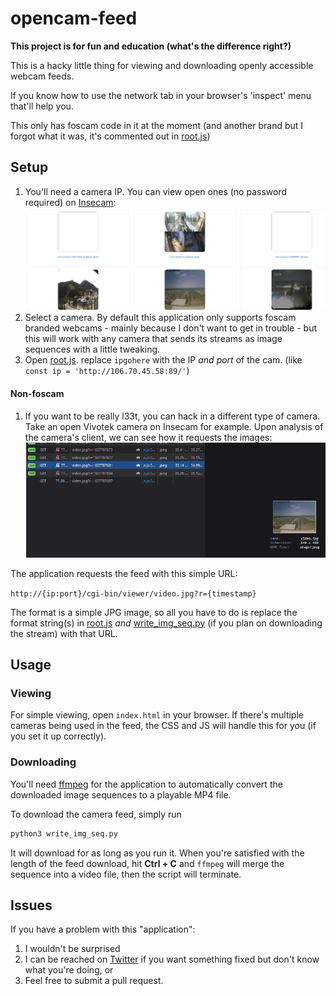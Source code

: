 # opencam-feed

**This project is for fun and education (what's the difference right?)**

This is a hacky little thing for viewing and downloading openly accessible webcam feeds.

If you know how to use the network tab in your browser's 'inspect' menu that'll help you.

This only has foscam code in it at the moment (and another brand but I forgot what it was, it's commented out in [root.js](/root.js))

## Setup

1. You'll need a camera IP. You can view open ones (no password required) on [Insecam](http://www.insecam.org/en/):
![cameras](/.github/img/1.PNG)
2. Select a camera. By default this application only supports foscam branded webcams - mainly because I don't want to get in trouble - but this will work with any camera that sends its streams as image sequences with a little tweaking.
3. Open [root.js](/root.js). replace `ipgohere` with the IP _and port_ of the cam. (like `const ip = 'http://106.70.45.58:89/'`)

#### Non-foscam

1. If you want to be really l33t, you can hack in a different type of camera. Take an open Vivotek camera on Insecam for example. Upon analysis of the camera's client, we can see how it requests the images:
![camera network activity](/.github/img/2.PNG)

The application requests the feed with this simple URL:

`http://{ip:port}/cgi-bin/viewer/video.jpg?r={timestamp}`

The format is a simple JPG image, so all you have to do is replace the format string(s) in [root.js](/root.js) _and_ [write_img_seq.py](/write_img_seq.py) (if you plan on downloading the stream) with that URL.

## Usage

### Viewing

For simple viewing, open `index.html` in your browser. If there's multiple cameras being used in the feed, the CSS and JS will handle this for you (if you set it up correctly).

### Downloading

You'll need [ffmpeg](https://ffmpeg.org/) for the application to automatically convert the downloaded image sequences to a playable MP4 file.

To download the camera feed, simply run
```sh
python3 write_img_seq.py
```
It will download for as long as you run it. When you're satisfied with the length of the feed download, hit **Ctrl + C** and `ffmpeg` will merge the sequence into a video file, then the script will terminate.

## Issues

If you have a problem with this "application":
1. I wouldn't be surprised
2. I can be reached on [Twitter](https://twitter.com/king_millez) if you want something fixed but don't know what you're doing, or
3. Feel free to submit a pull request.